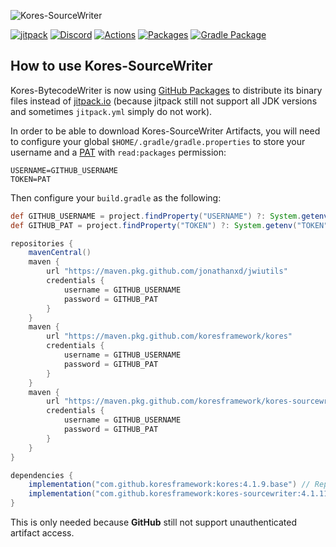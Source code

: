 ![Kores-SourceWriter](https://github.com/koresframework/Kores-SourceWriter/blob/master/Kores-source.png?raw=true)

[![jitpack](https://jitpack.io/v/JonathanxD/Kores-SourceWriter.svg)](https://jitpack.io/#JonathanxD/Kores-SourceWriter)
[![Discord](https://img.shields.io/discord/291407467286364164.svg)](https://discord.gg/3cQWmtj)
[![Actions](https://img.shields.io/github/workflow/status/koresframework/Kores-SourceWriter/Gradle%20Package)](https://github.com/koresframework/Kores-SourceWriter/actions)
[![Packages](https://img.shields.io/github/v/tag/koresframework/Kores-SourceWriter)](https://github.com/orgs/koresframework/packages?repo_name=Kores-SourceWriter)
[![Gradle Package](https://github.com/koresframework/Kores-SourceWriter/actions/workflows/gradle-publish.yml/badge.svg)](https://github.com/koresframework/Kores-SourceWriter/actions/workflows/gradle-publish.yml)

## How to use Kores-SourceWriter

Kores-BytecodeWriter is now using [GitHub Packages](https://github.com/orgs/koresframework/packages?repo_name=Kores-SourceWriter) to distribute its binary files instead of [jitpack.io](https://jitpack.io) (because jitpack still not support all JDK versions and sometimes `jitpack.yml` simply do not work).

In order to be able to download Kores-SourceWriter Artifacts, you will need to configure your global `$HOME/.gradle/gradle.properties` to store your username and a [PAT](https://github.com/settings/tokens) with `read:packages` permission:

```properties
USERNAME=GITHUB_USERNAME
TOKEN=PAT
```

Then configure your `build.gradle` as the following:

```gradle
def GITHUB_USERNAME = project.findProperty("USERNAME") ?: System.getenv("USERNAME")
def GITHUB_PAT = project.findProperty("TOKEN") ?: System.getenv("TOKEN")

repositories {
    mavenCentral()
    maven {
        url "https://maven.pkg.github.com/jonathanxd/jwiutils"
        credentials {
            username = GITHUB_USERNAME
            password = GITHUB_PAT
        }
    }
    maven {
        url "https://maven.pkg.github.com/koresframework/kores"
        credentials {
            username = GITHUB_USERNAME
            password = GITHUB_PAT
        }
    }
    maven {
        url "https://maven.pkg.github.com/koresframework/kores-sourcewriter"
        credentials {
            username = GITHUB_USERNAME
            password = GITHUB_PAT
        }
    }
}

dependencies {
    implementation("com.github.koresframework:kores:4.1.9.base") // Replace 4.1.9.base with the preferred version
    implementation("com.github.koresframework:kores-sourcewriter:4.1.11.source.1") // Replace 4.1.11.source.1 with the preferred version
}
```

This is only needed because **GitHub** still not support unauthenticated artifact access.

